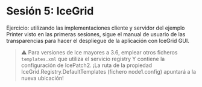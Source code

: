 # Sesión 5: IceGrid

Ejercicio: utilizando las implementaciones cliente y servidor del ejemplo Printer visto en las primeras sesiones, sigue el manual de usuario de las transparencias para hacer el despliegue de la aplicación con IceGrid GUI.

>:warning: Para versiones de Ice mayores a 3.6, emplear otros ficheros `templates.xml` que utiliza el servicio registry Y contiene la configuración de IcePatch2. ¡La ruta de la propiedad IceGrid.Registry.DefaultTemplates (fichero node1.config) apuntará a la nueva ubicación!